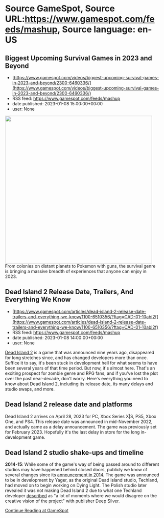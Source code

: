 # Source GameSpot, Source URL:https://www.gamespot.com/feeds/mashup, Source language: en-US

## Biggest Upcoming Survival Games in 2023 and Beyond
 - [https://www.gamespot.com/videos/biggest-upcoming-survival-games-in-2023-and-beyond/2300-6460336/](https://www.gamespot.com/videos/biggest-upcoming-survival-games-in-2023-and-beyond/2300-6460336/)
 - RSS feed: https://www.gamespot.com/feeds/mashup
 - date published: 2023-01-08 15:00:00+00:00
 - user: None

<img height="480" src="https://www.gamespot.com/a/uploads/square_medium/1574/15746725/4083764-v1.jpg" width="480" /> From colonies on distant planets to Pokemon with guns, the survival genre is bringing a massive breadth of experiences that anyone can enjoy in 2023.

## Dead Island 2 Release Date, Trailers, And Everything We Know
 - [https://www.gamespot.com/articles/dead-island-2-release-date-trailers-and-everything-we-know/1100-6510356/?ftag=CAD-01-10abi2f](https://www.gamespot.com/articles/dead-island-2-release-date-trailers-and-everything-we-know/1100-6510356/?ftag=CAD-01-10abi2f)
 - RSS feed: https://www.gamespot.com/feeds/mashup
 - date published: 2023-01-08 14:00:00+00:00
 - user: None

<p dir="ltr"><a href="https://www.gamespot.com/games/dead-island-2/">Dead Island 2</a> is a game that was announced nine years ago, disappeared for long stretches since, and has changed developers more than once. Suffice it to say, it's been stuck in development hell for what seems to have been several years of that time period. But now, it's almost here. That's an exciting prospect for zombie genre and RPG fans, and if you've lost the plot over the past near-decade, don't worry. Here's everything you need to know about Dead Island 2, including its release date, its many delays and studio swaps, and more.</p><h2 dir="ltr">Dead Island 2 release date and platforms</h2><p dir="ltr">Dead Island 2 arrives on April 28, 2023 for PC, Xbox Series X|S, PS5, Xbox One, and PS4. This release date was announced in mid-November 2022, and actually came as a delay announcement. The game was previously set for February 2023. Hopefully it's the last delay in store for the long in-development game.</p><h2 dir="ltr">Dead Island 2 studio shake-ups and timeline</h2><p dir="ltr"><strong>2014-15</strong>: While some of the game's way of being passed around to different studios may have happened behind closed doors, publicly we know of several changes since its <a href="https://www.gamespot.com/articles/e3-2014-dead-island-2-revealed-at-sony-press-conference/1100-6420278/">announcement in 2014</a>. The game was announced to be in development by Yager, as the original Dead Island studio, Techland, had moved on to begin working on Dying Light. The Polish studio later revealed it was not making Dead Island 2 due to what one Techland developer <a href="https://www.gamespot.com/articles/original-dead-island-developer-explains-why-its-ma/1100-6422304/">described</a> as "a lot of moments where we would disagree on the creative vision of the project" with publisher Deep Silver.</p><a href="https://www.gamespot.com/articles/dead-island-2-release-date-trailers-and-everything-we-know/1100-6510356/?ftag=CAD-01-10abi2f/">Continue Reading at GameSpot</a>
